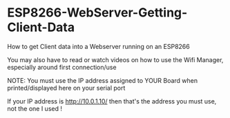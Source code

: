 # ESP8266-WebServer-Getting-Client-Data
How to get Client data into a Webserver running on an ESP8266

You may also have to read or watch videos on how to use the Wifi Manager, especially around first connection/use

NOTE: You must use the IP address assigned to YOUR Board when printed/displayed here on your serial port

If your IP address is http://10.0.1.10/ then that's the address you must use, not the one I used !
